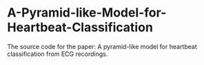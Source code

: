 # A-Pyramid-like-Model-for-Heartbeat-Classification
The source code for the paper: A pyramid-like model for heartbeat classification from ECG recordings.
